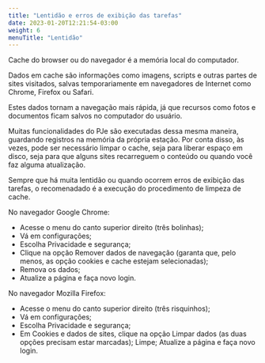 ```yaml
---
title: "Lentidão e erros de exibição das tarefas"
date: 2023-01-20T12:21:54-03:00
weight: 6
menuTitle: "Lentidão"
---
```


Cache do browser ou do navegador é a memória local do computador. 

Dados em cache são informações como imagens, scripts e outras partes de sites visitados, salvas temporariamente em navegadores de Internet como Chrome, Firefox ou Safari. 

Estes dados tornam a navegação mais rápida, já que recursos como fotos e documentos ficam salvos no computador do usuário.

Muitas funcionalidades do PJe são executadas dessa mesma maneira, guardando registros na memória da própria estação. Por conta disso, às vezes, pode ser necessário limpar o cache, seja para liberar espaço em disco, seja para que alguns sites recarreguem o conteúdo ou quando você faz alguma atualização.

Sempre que há muita lentidão ou quando ocorrem erros de exibição das tarefas, o recomenadado é a execução do procedimento de limpeza de cache.

No navegador Google Chrome:
+ Acesse o menu do canto superior direito (três bolinhas);
+ Vá em configurações;
+ Escolha Privacidade e segurança;
+ Clique na opção Remover dados de navegação (garanta que, pelo menos, as opção cookies e cache estejam selecionadas);
+ Remova os dados;
+ Atualize a página e faça novo login.


No navegador Mozilla Firefox:
+ Acesse o menu do canto superior direito (três risquinhos); 
+ Vá em configurações;
+ Escolha Privacidade e segurança;
+ Em Cookies e dados de sites, clique na opção Limpar dados (as duas opções precisam estar marcadas);
Limpe;
Atualize a página e faça novo login.
